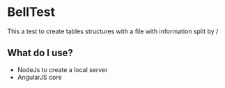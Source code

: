 # BellTest
This a test to create tables structures with a file with information split by /
## What do I use?
* NodeJs to create a local server
* AngularJS core
